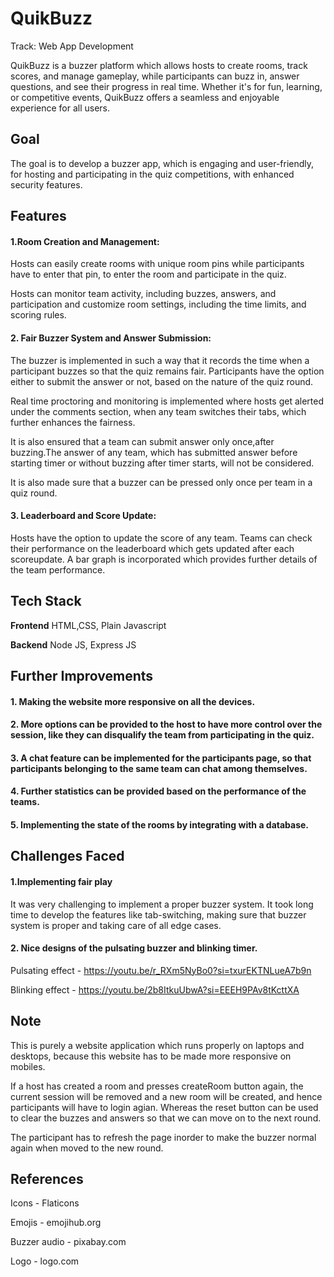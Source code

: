 
# QuikBuzz

Track: Web App Development

QuikBuzz is a buzzer platform which allows hosts to create rooms, track scores, and manage gameplay, while participants can buzz in, answer questions, and see their progress in real time. Whether it's for fun, learning, or competitive events, QuikBuzz offers a seamless and enjoyable experience for all users.



## Goal
The goal is to develop a buzzer app, which is engaging and user-friendly, for hosting and participating in the quiz competitions, with enhanced security features. 
## Features
#### 1.Room Creation and Management:
Hosts can easily create rooms with unique room pins while participants have to enter that pin, to enter the room and participate in the quiz.

Hosts can monitor team activity, including buzzes, answers, and participation and customize room settings, including the  time limits, and scoring rules.

#### 2. Fair Buzzer System and Answer Submission:

The buzzer is implemented in such a way that it records the time when a participant buzzes so that the quiz remains fair. Participants have the option either to submit the answer or not, based on the nature of the quiz round.

Real time proctoring and monitoring is implemented where hosts get alerted under the comments section, when any team switches their tabs, which further enhances the fairness.

It is also ensured that a team can submit answer only once,after buzzing.The answer of any team, which has submitted answer before starting timer or without buzzing after timer starts, will not be considered.

It is also made sure that a buzzer can be pressed only once per team in a quiz round.

#### 3. Leaderboard and Score Update:

Hosts have the option to update the score of any team.
Teams can check their performance on the leaderboard which gets updated after each scoreupdate. A bar graph is incorporated which provides further details of the team performance.




## Tech Stack

**Frontend** HTML,CSS, Plain Javascript

**Backend** Node JS, Express JS


## Further Improvements

#### 1. Making the website more responsive on all the devices.

#### 2. More options can be provided to the host to have more control over the session, like they can disqualify the team from participating in the quiz.

#### 3. A chat feature can be implemented for the participants page, so that participants belonging to the same team can chat among themselves.

#### 4. Further statistics can be provided based on the performance of the teams.

#### 5. Implementing the state of the rooms by integrating with a database.





## Challenges Faced

#### 1.Implementing fair play

It was very challenging to implement a proper buzzer system. It took long time to develop the features like tab-switching, making sure that buzzer system is proper and taking care of all edge cases.

#### 2. Nice designs of the pulsating buzzer and blinking timer.

Pulsating effect - https://youtu.be/r_RXm5NyBo0?si=txurEKTNLueA7b9n

Blinking effect - https://youtu.be/2b8ItkuUbwA?si=EEEH9PAv8tKcttXA


## Note

This is purely a website application which runs properly on laptops and desktops, because this website has to be made more responsive on mobiles.

If a host has created a room and presses createRoom button again, the current session will be removed and a new room will be created, and hence participants will have to login agian. Whereas the reset button can be used to clear the buzzes and answers so that we can move on to the next round.

The participant has to refresh the page inorder to make the buzzer normal again when moved to the new round.


## References

Icons - Flaticons

Emojis - emojihub.org

Buzzer audio - pixabay.com

Logo - logo.com